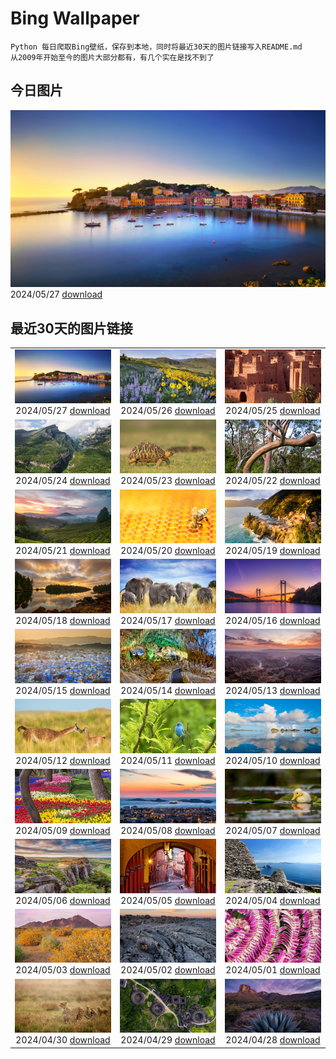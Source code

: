 # Bing Wallpaper

```
Python 每日爬取Bing壁纸，保存到本地，同时将最近30天的图片链接写入README.md
从2009年开始至今的图片大部分都有，有几个实在是找不到了
```



## 今日图片


![](./images/2024/05/27/SestriLevante_ZH-CN9286254645_1920x1080_2024-05-27.jpg)2024/05/27 [download](./images/2024/05/27/SestriLevante_ZH-CN9286254645_1920x1080_2024-05-27.jpg)

## 最近30天的图片链接


|      |      |      |
| :----: | :----: | :----: |
|![](./images/2024/05/27/SestriLevante_ZH-CN9286254645_1920x1080_2024-05-27.jpg)2024/05/27 [download](./images/2024/05/27/SestriLevante_ZH-CN9286254645_1920x1080_2024-05-27.jpg)|![](./images/2024/05/26/MethowWildflowers_ZH-CN8926661958_1920x1080_2024-05-26.jpg)2024/05/26 [download](./images/2024/05/26/MethowWildflowers_ZH-CN8926661958_1920x1080_2024-05-26.jpg)|![](./images/2024/05/25/MoroccoBenhaddou_ZH-CN8742267428_1920x1080_2024-05-25.jpg)2024/05/25 [download](./images/2024/05/25/MoroccoBenhaddou_ZH-CN8742267428_1920x1080_2024-05-25.jpg)|
|![](./images/2024/05/24/OrdesaNationalPark_ZH-CN8545620273_1920x1080_2024-05-24.jpg)2024/05/24 [download](./images/2024/05/24/OrdesaNationalPark_ZH-CN8545620273_1920x1080_2024-05-24.jpg)|![](./images/2024/05/23/IndianStarTortoise_ZH-CN7177478610_1920x1080_2024-05-23.jpg)2024/05/23 [download](./images/2024/05/23/IndianStarTortoise_ZH-CN7177478610_1920x1080_2024-05-23.jpg)|![](./images/2024/05/22/SnowGumTasmania_ZH-CN6975160884_1920x1080_2024-05-22.jpg)2024/05/22 [download](./images/2024/05/22/SnowGumTasmania_ZH-CN6975160884_1920x1080_2024-05-22.jpg)|
|![](./images/2024/05/21/MalaysiaTea_ZH-CN6758939415_1920x1080_2024-05-21.jpg)2024/05/21 [download](./images/2024/05/21/MalaysiaTea_ZH-CN6758939415_1920x1080_2024-05-21.jpg)|![](./images/2024/05/20/HoneycombBee_ZH-CN6572760814_1920x1080_2024-05-20.jpg)2024/05/20 [download](./images/2024/05/20/HoneycombBee_ZH-CN6572760814_1920x1080_2024-05-20.jpg)|![](./images/2024/05/19/VernazzaItaly_ZH-CN6245826569_1920x1080_2024-05-19.jpg)2024/05/19 [download](./images/2024/05/19/VernazzaItaly_ZH-CN6245826569_1920x1080_2024-05-19.jpg)|
|![](./images/2024/05/18/PacificRimNationalPark_ZH-CN5809123424_1920x1080_2024-05-18.jpg)2024/05/18 [download](./images/2024/05/18/PacificRimNationalPark_ZH-CN5809123424_1920x1080_2024-05-18.jpg)|![](./images/2024/05/17/TarangireElephants_ZH-CN5447385839_1920x1080_2024-05-17.jpg)2024/05/17 [download](./images/2024/05/17/TarangireElephants_ZH-CN5447385839_1920x1080_2024-05-17.jpg)|![](./images/2024/05/16/ReconquistaVigo_ZH-CN4619580424_1920x1080_2024-05-16.jpg)2024/05/16 [download](./images/2024/05/16/ReconquistaVigo_ZH-CN4619580424_1920x1080_2024-05-16.jpg)|
|![](./images/2024/05/15/BlueCityIndia_ZH-CN4275229255_1920x1080_2024-05-15.jpg)2024/05/15 [download](./images/2024/05/15/BlueCityIndia_ZH-CN4275229255_1920x1080_2024-05-15.jpg)|![](./images/2024/05/14/CarlsbadNP_ZH-CN4136753542_1920x1080_2024-05-14.jpg)2024/05/14 [download](./images/2024/05/14/CarlsbadNP_ZH-CN4136753542_1920x1080_2024-05-14.jpg)|![](./images/2024/05/13/NamibiaCanyon_ZH-CN3973338246_1920x1080_2024-05-13.jpg)2024/05/13 [download](./images/2024/05/13/NamibiaCanyon_ZH-CN3973338246_1920x1080_2024-05-13.jpg)|
|![](./images/2024/05/12/GuanacoMother_ZH-CN3856540256_1920x1080_2024-05-12.jpg)2024/05/12 [download](./images/2024/05/12/GuanacoMother_ZH-CN3856540256_1920x1080_2024-05-12.jpg)|![](./images/2024/05/11/TexasIndigoBunting_ZH-CN3699392300_1920x1080_2024-05-11.jpg)2024/05/11 [download](./images/2024/05/11/TexasIndigoBunting_ZH-CN3699392300_1920x1080_2024-05-11.jpg)|![](./images/2024/05/10/MisoolRajaAmpat_ZH-CN3557473032_1920x1080_2024-05-10.jpg)2024/05/10 [download](./images/2024/05/10/MisoolRajaAmpat_ZH-CN3557473032_1920x1080_2024-05-10.jpg)|
|![](./images/2024/05/09/EmirganPark_ZH-CN3394557999_1920x1080_2024-05-09.jpg)2024/05/09 [download](./images/2024/05/09/EmirganPark_ZH-CN3394557999_1920x1080_2024-05-09.jpg)|![](./images/2024/05/08/PortMarseille_ZH-CN3194394496_1920x1080_2024-05-08.jpg)2024/05/08 [download](./images/2024/05/08/PortMarseille_ZH-CN3194394496_1920x1080_2024-05-08.jpg)|![](./images/2024/05/07/LittleDuckling_ZH-CN2922471258_1920x1080_2024-05-07.jpg)2024/05/07 [download](./images/2024/05/07/LittleDuckling_ZH-CN2922471258_1920x1080_2024-05-07.jpg)|
|![](./images/2024/05/06/TheRoachesPeakDistrict_ZH-CN2657532467_1920x1080_2024-05-06.jpg)2024/05/06 [download](./images/2024/05/06/TheRoachesPeakDistrict_ZH-CN2657532467_1920x1080_2024-05-06.jpg)|![](./images/2024/05/05/SanMiguelAllende_ZH-CN1840507091_1920x1080_2024-05-05.jpg)2024/05/05 [download](./images/2024/05/05/SanMiguelAllende_ZH-CN1840507091_1920x1080_2024-05-05.jpg)|![](./images/2024/05/04/JediMonastery_ZH-CN0091557941_1920x1080_2024-05-04.jpg)2024/05/04 [download](./images/2024/05/04/JediMonastery_ZH-CN0091557941_1920x1080_2024-05-04.jpg)|
|![](./images/2024/05/03/SonoranSpring_ZH-CN9246678734_1920x1080_2024-05-03.jpg)2024/05/03 [download](./images/2024/05/03/SonoranSpring_ZH-CN9246678734_1920x1080_2024-05-03.jpg)|![](./images/2024/05/02/CratersOfTheMoon_ZH-CN8971565042_1920x1080_2024-05-02.jpg)2024/05/02 [download](./images/2024/05/02/CratersOfTheMoon_ZH-CN8971565042_1920x1080_2024-05-02.jpg)|![](./images/2024/05/01/HawaiianLei_ZH-CN7857272499_1920x1080_2024-05-01.jpg)2024/05/01 [download](./images/2024/05/01/HawaiianLei_ZH-CN7857272499_1920x1080_2024-05-01.jpg)|
|![](./images/2024/04/30/CheetahRain_ZH-CN6722375507_1920x1080_2024-04-30.jpg)2024/04/30 [download](./images/2024/04/30/CheetahRain_ZH-CN6722375507_1920x1080_2024-04-30.jpg)|![](./images/2024/04/29/TulouFujian_ZH-CN4287018074_1920x1080_2024-04-29.jpg)2024/04/29 [download](./images/2024/04/29/TulouFujian_ZH-CN4287018074_1920x1080_2024-04-29.jpg)|![](./images/2024/04/28/GuadalupeTexas_ZH-CN3911419948_1920x1080_2024-04-28.jpg)2024/04/28 [download](./images/2024/04/28/GuadalupeTexas_ZH-CN3911419948_1920x1080_2024-04-28.jpg)|


